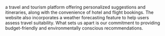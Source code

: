 
a travel and tourism platform offering personalized suggestions and itineraries, along with the convenience of hotel and flight bookings. The website also incorporates a weather forecasting feature to help users assess travel suitability. What sets us apart is our commitment to providing budget-friendly and environmentally conscious recommendations.
